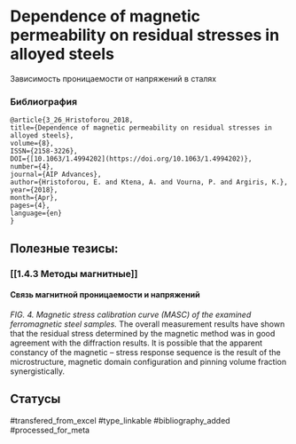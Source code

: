 # Dependence of magnetic permeability on residual stresses in alloyed steels

Зависимость проницаемости от напряжений в сталях

### Библиография
```
@article{3_26_Hristoforou_2018,
title={Dependence of magnetic permeability on residual stresses in alloyed steels},
volume={8},
ISSN={2158-3226},
DOI={[10.1063/1.4994202](https://doi.org/10.1063/1.4994202)},
number={4},
journal={AIP Advances},
author={Hristoforou, E. and Ktena, A. and Vourna, P. and Argiris, K.},
year={2018},
month={Apr},
pages={4},
language={en}
}
```

## Полезные тезисы:
### [[1.4.3 Методы магнитные]]
#### Связь магнитной проницаемости и напряжений
_FIG. 4. Magnetic stress calibration curve (MASC) of the examined ferromagnetic steel samples._
The overall measurement results have shown that the residual stress determined by the magnetic method was in good agreement with the diffraction results. It is possible that the apparent constancy of the magnetic – stress response sequence is the result of the microstructure, magnetic domain configuration and pinning volume fraction synergistically.


## Статусы
#transfered_from_excel 
#type_linkable 
#bibliography_added
#processed_for_meta
